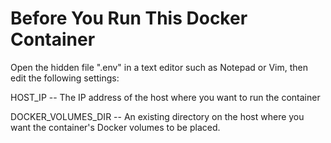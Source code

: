 # Before You Run This Docker Container

Open the hidden file ".env" in a text editor such as Notepad or Vim, then edit the following settings:

HOST_IP -- The IP address of the host where you want to run the container

DOCKER_VOLUMES_DIR -- An existing directory on the host where you want the container's Docker volumes to be placed.



